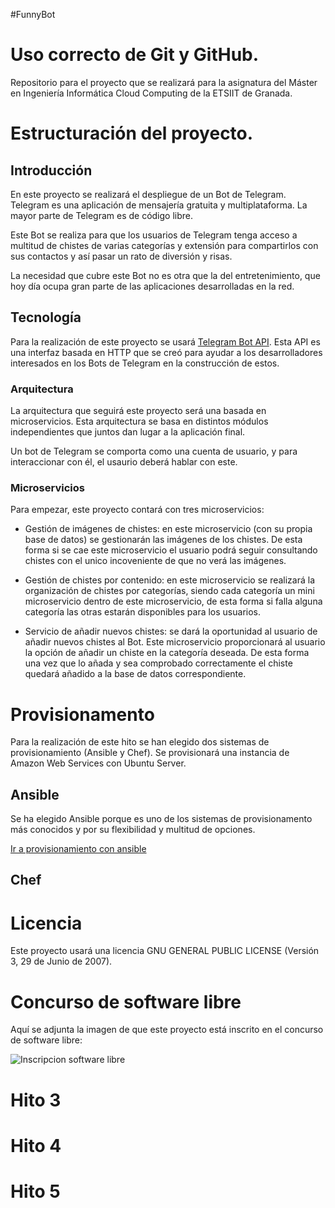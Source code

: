 #FunnyBot

# Uso correcto de Git y GitHub.

Repositorio para el proyecto que se realizará para la asignatura del Máster en Ingeniería Informática Cloud Computing de la ETSIIT de Granada.


# Estructuración del proyecto.

## Introducción
En este proyecto se realizará el despliegue de un Bot de Telegram. Telegram es una aplicación de mensajería gratuita y multiplataforma. La mayor parte de Telegram es de código libre. 

Este Bot se realiza para que los usuarios de Telegram tenga acceso a multitud de chistes de varias categorías y extensión para compartirlos con sus contactos y así pasar un rato de diversión y risas.

La necesidad que cubre este Bot no es otra que la del entretenimiento, que hoy día ocupa gran parte de las aplicaciones desarrolladas en la red.

## Tecnología

Para la realización de este proyecto se usará [Telegram Bot API](https://github.com/eternnoir/pyTelegramBotAPI). Esta API es una interfaz basada en HTTP que se creó para ayudar a los desarrolladores interesados en los Bots de Telegram en la construcción de estos.

### Arquitectura

La arquitectura que seguirá este proyecto será una basada en microservicios. Esta arquitectura se basa en distintos módulos independientes que juntos dan lugar a la aplicación final. 

Un bot de Telegram se comporta como una cuenta de usuario, y para interaccionar con él, el usaurio deberá hablar con este.

### Microservicios

Para empezar, este proyecto contará con tres microservicios:

* Gestión de imágenes de chistes: en este microservicio (con su propia base de datos) se gestionarán las imágenes de los chistes. De esta forma si se cae este microservicio el usuario podrá seguir consultando chistes con el unico incoveniente de que no verá las imágenes.

* Gestión de chistes por contenido: en este microservicio se realizará la organización de chistes por categorías, siendo cada categoría un mini microservicio dentro de este microservicio, de esta forma si falla alguna categoría las otras estarán disponibles para los usuarios.

* Servicio de añadir nuevos chistes: se dará la oportunidad al usuario de añadir nuevos chistes al Bot. Este microservicio proporcionará al usuario la opción de añadir un chiste en la categoría deseada. De esta forma una vez que lo añada y sea comprobado correctamente el chiste quedará añadido a la base de datos correspondiente.

# Provisionamento

Para la realización de este hito se han elegido dos sistemas de provisionamiento (Ansible y Chef). Se provisionará una instancia de Amazon Web Services con Ubuntu Server.

## Ansible

Se ha elegido Ansible porque es uno de los sistemas de provisionamento más conocidos y por su flexibilidad y multitud de opciones. 

[Ir a provisionamiento con ansible](ansible)

## Chef


# Licencia

Este proyecto usará una licencia GNU GENERAL PUBLIC LICENSE (Versión 3, 29 de Junio de 2007).

# Concurso de software libre

Aquí se adjunta la imagen de que este proyecto está inscrito en el concurso de software libre:

![Inscripcion software libre](http://i1042.photobucket.com/albums/b422/Pedro_Gazquez_Navarrete/InscripcionProyectosLibres_zps7lkqcacs.png)


# Hito 3

# Hito 4

# Hito 5



